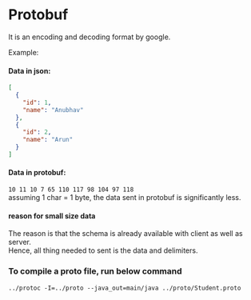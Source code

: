 # Protobuf
It is an encoding and decoding format by google. 

Example: 
#### Data in json: 

```json
[
  {
    "id": 1,
    "name": "Anubhav"
  },
  {
    "id": 2,
    "name": "Arun"
  }
]
```

#### Data in protobuf: 

``
10 11 10 7 65 110 117 98 104 97 118
`` \
assuming 1 char = 1 byte, the data sent in protobuf is significantly less.

#### reason for small size data
The reason is that the schema is already available with client as well as server.\
Hence, all thing needed to sent is the data and delimiters. 



### To compile a proto file, run below command
```../protoc -I=../proto --java_out=main/java ../proto/Student.proto```

